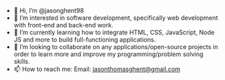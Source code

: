 - 👋 Hi, I’m @jasonghent98
- 👀 I’m interested in software development, specifically web development with front-end and back-end work.
- 🌱 I’m currently learning how to integrate HTML, CSS, JavaScript, Node JS and more to build full-functioning applications.
- 💞️ I’m looking to collaborate on any applications/open-source projects in order to learn more and improve my programming/problem solving skills.
- 📫 How to reach me: Email: jasonthomasghent@gmail.com 

<!---
jasonghent98/jasonghent98 is a ✨ special ✨ repository because its `README.md` (this file) appears on your GitHub profile.
You can click the Preview link to take a look at your changes.
--->
